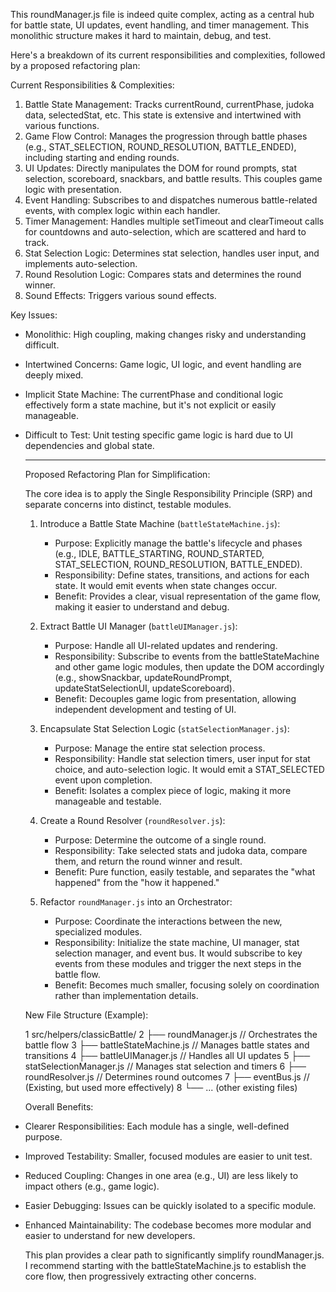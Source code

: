 This roundManager.js file is indeed quite complex, acting as a central hub
for battle state, UI updates, event handling, and timer management. This
monolithic structure makes it hard to maintain, debug, and test.

Here's a breakdown of its current responsibilities and complexities,
followed by a proposed refactoring plan:

Current Responsibilities & Complexities:

1.  Battle State Management: Tracks currentRound, currentPhase, judoka data,
    selectedStat, etc. This state is extensive and intertwined with various
    functions.
2.  Game Flow Control: Manages the progression through battle phases (e.g.,
    STAT_SELECTION, ROUND_RESOLUTION, BATTLE_ENDED), including starting and
    ending rounds.
3.  UI Updates: Directly manipulates the DOM for round prompts, stat
    selection, scoreboard, snackbars, and battle results. This couples game
    logic with presentation.
4.  Event Handling: Subscribes to and dispatches numerous battle-related
    events, with complex logic within each handler.
5.  Timer Management: Handles multiple setTimeout and clearTimeout calls for
    countdowns and auto-selection, which are scattered and hard to track.
6.  Stat Selection Logic: Determines stat selection, handles user input, and
    implements auto-selection.
7.  Round Resolution Logic: Compares stats and determines the round winner.
8.  Sound Effects: Triggers various sound effects.

Key Issues:

- Monolithic: High coupling, making changes risky and understanding
  difficult.
- Intertwined Concerns: Game logic, UI logic, and event handling are deeply
  mixed.
- Implicit State Machine: The currentPhase and conditional logic
  effectively form a state machine, but it's not explicit or easily
  manageable.
- Difficult to Test: Unit testing specific game logic is hard due to UI
  dependencies and global state.

  ***

  Proposed Refactoring Plan for Simplification:

  The core idea is to apply the Single Responsibility Principle (SRP) and
  separate concerns into distinct, testable modules.
  1.  Introduce a Battle State Machine (`battleStateMachine.js`):
      - Purpose: Explicitly manage the battle's lifecycle and phases (e.g.,
        IDLE, BATTLE_STARTING, ROUND_STARTED, STAT_SELECTION,
        ROUND_RESOLUTION, BATTLE_ENDED).
      - Responsibility: Define states, transitions, and actions for each
        state. It would emit events when state changes occur.
      - Benefit: Provides a clear, visual representation of the game flow,
        making it easier to understand and debug.

  2.  Extract Battle UI Manager (`battleUIManager.js`):
      - Purpose: Handle all UI-related updates and rendering.
      - Responsibility: Subscribe to events from the battleStateMachine and
        other game logic modules, then update the DOM accordingly (e.g.,
        showSnackbar, updateRoundPrompt, updateStatSelectionUI,
        updateScoreboard).
      - Benefit: Decouples game logic from presentation, allowing independent
        development and testing of UI.

  3.  Encapsulate Stat Selection Logic (`statSelectionManager.js`):
      - Purpose: Manage the entire stat selection process.
      - Responsibility: Handle stat selection timers, user input for stat
        choice, and auto-selection logic. It would emit a STAT_SELECTED event
        upon completion.
      - Benefit: Isolates a complex piece of logic, making it more manageable
        and testable.

  4.  Create a Round Resolver (`roundResolver.js`):
      - Purpose: Determine the outcome of a single round.
      - Responsibility: Take selected stats and judoka data, compare them,
        and return the round winner and result.
      - Benefit: Pure function, easily testable, and separates the "what
        happened" from the "how it happened."

  5.  Refactor `roundManager.js` into an Orchestrator:
      - Purpose: Coordinate the interactions between the new, specialized
        modules.
      - Responsibility: Initialize the state machine, UI manager, stat
        selection manager, and event bus. It would subscribe to key events
        from these modules and trigger the next steps in the battle flow.
      - Benefit: Becomes much smaller, focusing solely on coordination rather
        than implementation details.

  New File Structure (Example):

  1 src/helpers/classicBattle/
  2 ├── roundManager.js // Orchestrates the battle flow
  3 ├── battleStateMachine.js // Manages battle states and
  transitions
  4 ├── battleUIManager.js // Handles all UI updates
  5 ├── statSelectionManager.js // Manages stat selection and
  timers
  6 ├── roundResolver.js // Determines round outcomes
  7 ├── eventBus.js // (Existing, but used more
  effectively)
  8 └── ... (other existing files)

  Overall Benefits:

- Clearer Responsibilities: Each module has a single, well-defined purpose.
- Improved Testability: Smaller, focused modules are easier to unit test.
- Reduced Coupling: Changes in one area (e.g., UI) are less likely to
  impact others (e.g., game logic).
- Easier Debugging: Issues can be quickly isolated to a specific module.
- Enhanced Maintainability: The codebase becomes more modular and easier to
  understand for new developers.

  This plan provides a clear path to significantly simplify roundManager.js. I
  recommend starting with the battleStateMachine.js to establish the core flow,
  then progressively extracting other concerns.
